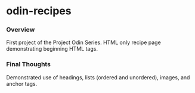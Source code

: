 # odin-recipes

### Overview
First project of the Project Odin Series. HTML only recipe page demonstrating beginning HTML tags.

### Final Thoughts
Demonstrated use of headings, lists (ordered and unordered), images, and anchor tags.